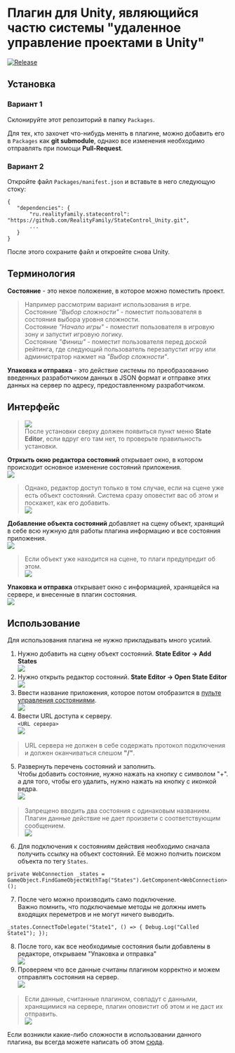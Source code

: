 # Плагин для Unity, являющийся частю системы "удаленное управление проектами в Unity"

[![Release](https://img.shields.io/badge/Release-v0.1.0-informational.svg?style=flat)](https://github.com/RealityFamily/StateControll_MobileAndroid/releases/tag/0.1.0)

## Установка

 ### Вариант 1

 Склонируйте этот репозиторий в папку `Packages`. 

 Для тех, кто захочет что-нибудь менять в плагине, можно добавить его в `Packages` как **git submodule**, однако все изменения необходимо отправлять при помощи **Pull-Request**.
 
 ### Вариант 2
 
 Откройте файл `Packages/manifest.json` и вставьте в него следующую стоку:
 ```
 {
    "dependencies": {
        "ru.realityfamily.statecontrol": "https://github.com/RealityFamily/StateControl_Unity.git",
        ...
    }
 }
 ```
 После этого сохраните файл и откроейте снова Unity.

## Терминология
 **Состояние** - это некое положение, в которое можно поместить проект. 
 
 > Например рассмотрим вариант использования в игре. <br/>Состояние *"Выбор сложности"* - поместит пользователя в состояния выбора уровня сложности. <br/> Cостояние *"Начало игры"* - поместит пользователя в игровую зону и запустит игровую логику.<br/> Cостояние *"Финиш"* - поместит пользователя перед доской рейтинга, где следующий пользователь перезапустит игру или администратор нажмет на *"Выбор сложности"*.

 **Упаковка и отправка** - это действие системы по преобразованию введенных разработчиком данных в JSON формат и отправке этих данных на сервер по адресу, предоставленному разработчиком.

## Интерфейс
 
 > ![](StateControl/Docs/1.png) <br/>После установки сверху должен появиться пункт меню **State Editor**, если вдруг его там нет, то проверьте правильность установки.

 **Отркыть окно редактора состояний** открывает окно, в котором происходит основное изменение состояний приложения.<br/> ![](StateControl/Docs/2.png)
 
 >Однако, редактор доступ только в том случае, если на сцене уже есть объект состояний. Система сразу оповестит вас об этом и поскажет, как его добавить.<br/> ![](StateControl/Docs/2.1.png) 

 **Добавление объекта состояний** добавляет на сцену объект, хранящий в себе всю нужную для работы плагина информацию и все состояния приложения.<br/>![](StateControl/Docs/3.png)

 >Если объект уже находится на сцене, то плаги предупредит об этом.<br/>![](StateControl/Docs/3.1.png)

 **Упаковка и отправка** открывает окно с информацией, хранящейся на сервере, и внесенные в плагин состояния. <br/> ![](StateControl/Docs/4.png) 

## Использование
 Для использования плагина не нужно прикладывать много усилий.

 1. Нужно добавить на сцену объект состояний. **State Editor -> Add States**<br/> ![](StateControl/Docs/3.png)
 2. Нужно открыть редактор состояний. **State Editor -> Open State Editor**<br/> ![](StateControl/Docs/2.png)
 3. Ввести название приложения, которое потом отобразится в [пульте управления состояниями](https://github.com/RealityFamily/StateControll_MobileAndroid).<br/> ![](StateControl/Docs/5.png)
 4. Ввести URL доступа к серверу.<br/> `<URL сервера>`<br/>![](StateControl/Docs/6.png) 
 >URL сервера не должен в себе содержать протокол подключения и должен оканчиваться слешом **"/"**.
 5. Развернуть перечень состояний и заполнить.<br/> Чтобы добавить состояние, нужно нажать на кнопку с символом "+". а для того, чтобы его удалить, нужно нажать на кнопку с иконкой ведра.<br/> ![](StateControl/Docs/7.png)
 > Запрещено вводить два состояния с одинаковым названием. Плагин данные действие не дает произвети с соответствующим сообщением.<br/>![](StateControl/Docs/7.1.png)
 6. Для подключения к состояниям действия необходимо сначала получить ссылку на объект состояний. Её можно полчить поиском объекта по тегу `States`.<br/> 
 ```
 private WebConnection _states = GameObject.FindGameObjectWithTag("States").GetComponent<WebConnection>();
 ```
 7. После чего можно производить само подключение. <br/>
 Важно помнить, что подключаемые методы не должны иметь входящих переметров и не могут ничего выводить.
 ```
 _states.ConnectToDelegate("State1", () => { Debug.Log("Called State1"); });
 ```
 8. После того, как все необходимые состояния были добавлены в редакторе, открываем "Упаковка и отправка"<br/>
 ![](StateControl/Docs/4.png)
 9. Проверяем что все данные считаны плагином корректно и можем отправлять состояния на сервер.<br/>
 ![](StateControl/Docs/8.png) 
 > Если данные, считанные плагином, совпадут с данными, хранящимися на сервере, плагин оповистит об этом и не даст их отправить.<br/>
 ![](StateControl/Docs/8.1.png)


Если возникли какие-либо сложности в использовании данного плагина, вы всегда можете написать об этом [сюда](https://github.com/RealityFamily/StateControl_Unity/issues).
